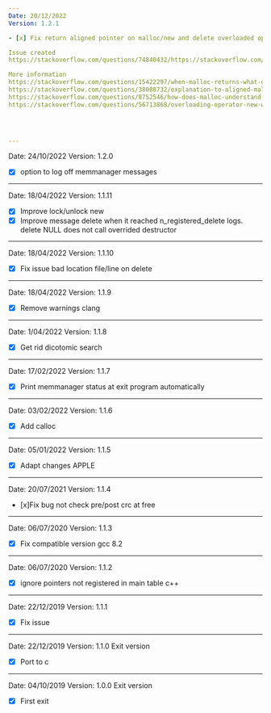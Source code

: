 ```yaml
---
Date: 20/12/2022
Version: 1.2.1

- [x] Fix return aligned pointer on malloc/new and delete overloaded operators according standard

Issue created
https://stackoverflow.com/questions/74840432/https://stackoverflow.com/questions/74840432/overloading-new-delete-operators-on-ubuntu-22-04-libc-2-35-and-calling-sdl2-sdl

More information
https://stackoverflow.com/questions/15422297/when-malloc-returns-what-does-8-byte-alignment-mean
https://stackoverflow.com/questions/38088732/explanation-to-aligned-malloc-implementation
https://stackoverflow.com/questions/8752546/how-does-malloc-understand-alignment
https://stackoverflow.com/questions/56713868/overloading-operator-new-with-smaller-default-alignment	   

	   


---
```

Date: 24/10/2022
Version: 1.2.0

- [x] option to log off memmanager messages

---
Date: 18/04/2022
Version: 1.1.11

- [x] Improve lock/unlock new
- [x] Improve message delete when it reached n_registered_delete logs. delete NULL does not call overrided destructor

---
Date: 18/04/2022
Version: 1.1.10

- [x] Fix issue bad location file/line on delete

---
Date: 18/04/2022
Version: 1.1.9

- [x] Remove warnings clang

---
Date: 1/04/2022
Version: 1.1.8

- [x] Get rid dicotomic search

---
Date: 17/02/2022
Version: 1.1.7

- [x] Print memmanager status at exit program automatically

---
Date: 03/02/2022
Version: 1.1.6

- [x] Add calloc

---
Date: 05/01/2022
Version: 1.1.5

- [x] Adapt changes APPLE

---
Date: 20/07/2021
Version: 1.1.4

- [x]Fix bug not check pre/post crc at free

---
Date: 06/07/2020
Version: 1.1.3

- [x] Fix compatible version gcc 8.2

---
Date: 06/07/2020
Version: 1.1.2

- [x] ignore pointers not registered in main table  c++

---
Date: 22/12/2019
Version: 1.1.1

- [x] Fix issue

---
Date: 22/12/2019
Version: 1.1.0
Exit version

- [x] Port to c

---
Date: 04/10/2019
Version: 1.0.0
Exit version

- [x] First exit